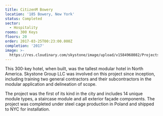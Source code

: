 ```yaml
---
title: CitizenM Bowery
location: '185 Bowery, New York'
status: Completed
sector:
  - Hospitality
rooms: 300 Keys
floors: 20
order: 2017-03-25T00:23:00.000Z
completion: '2017'
image: >-
  https://res.cloudinary.com/skystone/image/upload/v1584968082/Projects/citizenm-bowery-new-york-city_lu1w0m.jpg
---
```

This 300-key hotel, when built, was the tallest modular hotel in North America. Skystone Group LLC was involved on this project since inception, including training two general contractors and their subcontractors in the modular application and delineation of scope. 

The project was the first of its kind in the city and includes 14 unique module types, a staircase module and all exterior façade components. The project was completed under steel cage production in Poland and shipped to NYC for installation.
